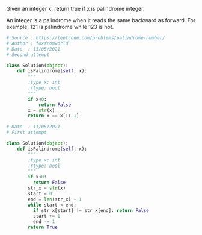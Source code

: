 
Given an integer x, return true if x is palindrome integer.

An integer is a palindrome when it reads the same backward as forward. For example, 121 is palindrome while 123 is not.

```python
# Source : https://leetcode.com/problems/palindrome-number/
# Author : foxfromworld
# Date  : 11/05/2021
# Second attempt

class Solution(object):
    def isPalindrome(self, x):
        """
        :type x: int
        :rtype: bool
        """
        if x<0:  
            return False
        x = str(x)
        return x == x[::-1]

# Date  : 11/05/2021
# First attempt

class Solution(object):
    def isPalindrome(self, x):
        """
        :type x: int
        :rtype: bool
        """
        if x<0:  
          return False
        str_x = str(x)
        start = 0
        end = len(str_x) - 1
        while start < end:
          if str_x[start] != str_x[end]: return False
          start += 1
          end -= 1
        return True     
```
